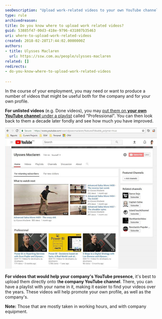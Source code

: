 ```yaml
---
seoDescription: "Upload work-related videos to your own YouTube channel under a playlist called "Professional" for unlisted videos or directly onto the company's YouTube channel for promoting their presence."
type: rule
archivedreason: 
title: Do you know where to upload work related videos?
guid: 53885f47-00d3-418e-9796-431807b35463
uri: where-to-upload-work-related-videos
created: 2018-02-28T17:44:02.0000000Z
authors:
- title: Ulysses Maclaren
  url: https://ssw.com.au/people/ulysses-maclaren
related: []
redirects:
- do-you-know-where-to-upload-work-related-videos

---
```


In the course of your employment, you may need or want to produce a number of videos that might be useful both for the company and for your own profile.

**For unlisted videos** (e.g. Done videos), you may [put them on **your own YouTube channel** under a playlist](https://support.google.com/youtube/answer/57792?hl=en&co=GENIE.Platform%3DDesktop) called "Professional". You can then look back to them a decade later fondly and see how much you have improved. 

![Figure: Your own channel showing professional videos](youtube-ownchannel.jpg)

<!--endintro-->

**For videos that would help your company's YouTube presence**, it's best to upload them directly onto t**he company YouTube channel**. There, you can have a playlist with your name in it, making it easier to find your videos over the years. These videos will help promote your own profile, as well as the company's.

**Note:** Those that are mostly taken in working hours, and with company equipment.

